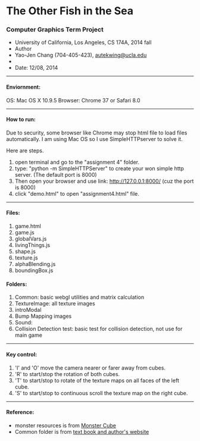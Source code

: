 The Other Fish in the Sea
=====================================================
### Computer Graphics Term Project
* University of California, Los Angeles, CS 174A, 2014 fall
* Author
 * Yao-Jen Chang (704-405-423), autekwing@ucla.edu
 *
* Date: 12/08, 2014

---------------------------------------
#### Enviornment:
OS: Mac OS X 10.9.5
Browser: Chrome 37 or Safari 8.0

---------------------------------------
#### How to run:
Due to security, some browser like Chrome may stop html file to load files automatically.
I am using Mac OS so I use SimpleHTTPserver to solve it.

Here are steps.
1. open terminal and go to the "assignment 4"  folder.
2. type: "python -m SimpleHTTPServer" to create your won simple http server. (The default port is 8000)
3. Then open your browser and use link: http://127.0.0.1:8000/ (cuz the port is 8000)
4. click "demo.html" to open "assignment4.html" file.

---------------------------------------
#### Files:
1. game.html
2. game.js
3. globalVars.js
4. livingThings.js
5. shape.js
6. texture.js
7. alphaBlending.js
8. boundingBox.js

#### Folders:
1. Common: basic webgl utilities and matrix calculation
2. TextureImage: all texture images
3. introModal
4. Bump Mapping images
5. Sound: 
6. Collision Detection test: basic test for collision detection, not use for main game

---------------------------------------
#### Key control:
1. 'I' and 'O' move the camera nearer or farer away from cubes.
2. 'R' to start/stop the rotation of both cubes.
3. 'T' to start/stop to rotate of the texture maps on all faces of the left cube.
4. 'S' to start/stop to continuous scroll the texture map on the right cube.

---------------------------------------
#### Reference:
* monster resources is from [Monster Cube](https://www.behance.net/gallery/4531779/Monster-Cube)
* Common folder is from [text book and author's website](http://www.cs.unm.edu/~angel/WebGL/7E/)
